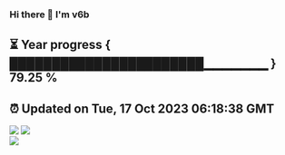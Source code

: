 ### Hi there 👋  I'm v6b  
⏳ Year progress { ███████████████████████▁▁▁▁▁▁▁ } 79.25 %
---
⏰ Updated on Tue, 17 Oct 2023 06:18:38 GMT
---
![](https://github-readme-stats.vercel.app/api?username=v6b&bg_color=30,e96443,904e95&title_color=fff&text_color=fff&layout=compact)
![](https://github-readme-stats.vercel.app/api/top-langs/?username=v6b&layout=compact&bg_color=30,e96443,904e95&title_color=fff&text_color=fff)  
![](https://gcore.jsdelivr.net/gh/v6b/v6b@main/assets/github-contribution-grid-snake.svg)

